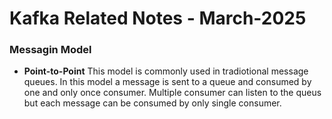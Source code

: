 # Kafka Related Notes - March-2025


### Messagin Model

- <B>Point-to-Point</B>
    This model is commonly used in tradiotional message queues. In this model a message is sent to a queue and consumed by one and only once consumer. Multiple consumer can listen to the queus but each message can be consumed by only single consumer. 




